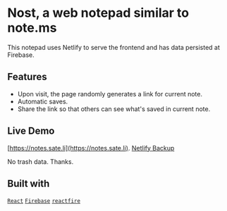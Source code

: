 # Nost, a web notepad similar to note.ms

This notepad uses Netlify to serve the frontend and has data persisted at Firebase. 

## Features

- Upon visit, the page randomly generates a link for current note. 
- Automatic saves. 
- Share the link so that others can see what's saved in current note. 

## Live Demo

[https://notes.sate.li](https://notes.sate.li). [Netlify Backup](https://sateli-notes.netlify.app)

No trash data. Thanks. 

## Built with

[`React`](https://reactjs.org/)
[`Firebase`](https://firebase.google.com/)
[`reactfire`](https://github.com/FirebaseExtended/reactfire)